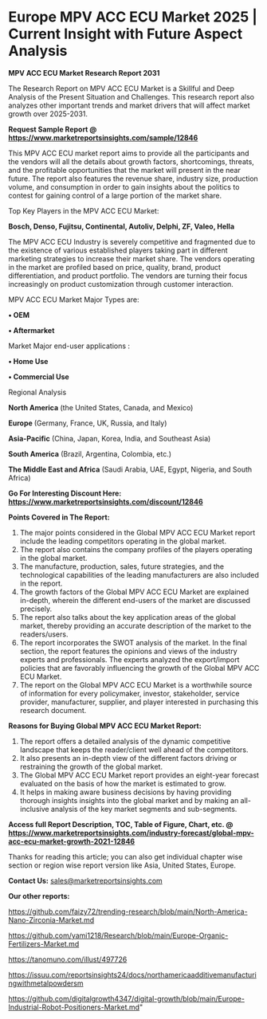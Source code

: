 # Europe MPV ACC ECU Market 2025 | Current Insight with Future Aspect Analysis

<strong>MPV ACC ECU Market Research Report 2031</strong>

The Research Report on MPV ACC ECU Market is a Skillful and Deep Analysis of the Present Situation and Challenges. This research report also analyzes other important trends and market drivers that will affect market growth over 2025-2031.

<strong>Request Sample Report @ <a href=https://www.marketreportsinsights.com/sample/12846>https://www.marketreportsinsights.com/sample/12846</a></strong>

This MPV ACC ECU market report aims to provide all the participants and the vendors will all the details about growth factors, shortcomings, threats, and the profitable opportunities that the market will present in the near future. The report also features the revenue share, industry size, production volume, and consumption in order to gain insights about the politics to contest for gaining control of a large portion of the market share.

Top Key Players in the MPV ACC ECU Market:

<strong>Bosch, Denso, Fujitsu, Continental, Autoliv, Delphi, ZF, Valeo, Hella</strong>

The MPV ACC ECU Industry is severely competitive and fragmented due to the existence of various established players taking part in different marketing strategies to increase their market share. The vendors operating in the market are profiled based on price, quality, brand, product differentiation, and product portfolio. The vendors are turning their focus increasingly on product customization through customer interaction.

MPV ACC ECU Market Major Types are:

<strong>• OEM

• Aftermarket</strong>

Market Major end-user applications :

<strong>• Home Use

• Commercial Use</strong>

Regional Analysis

</u><strong><b>North America</b></strong> (the United States, Canada, and Mexico)

<strong><b>Europe </b></strong>(Germany, France, UK, Russia, and Italy)

<strong><b>Asia-Pacific</b></strong> (China, Japan, Korea, India, and Southeast Asia)

<strong><b>South America</b></strong> (Brazil, Argentina, Colombia, etc.)

<strong><b>The Middle East and Africa</b></strong> (Saudi Arabia, UAE, Egypt, Nigeria, and South Africa)

<strong>Go For Interesting Discount Here: <a href=https://www.marketreportsinsights.com/discount/12846>https://www.marketreportsinsights.com/discount/12846</a></strong>

<strong>Points Covered in The Report:</strong>
<ol>
  <li>The major points considered in the Global MPV ACC ECU Market report include the leading competitors operating in the global market.</li>
  <li>The report also contains the company profiles of the players operating in the global market.</li>
  <li>The manufacture, production, sales, future strategies, and the technological capabilities of the leading manufacturers are also included in the report.</li>
  <li>The growth factors of the Global MPV ACC ECU Market are explained in-depth, wherein the different end-users of the market are discussed precisely.</li>
  <li>The report also talks about the key application areas of the global market, thereby providing an accurate description of the market to the readers/users.</li>
  <li>The report incorporates the SWOT analysis of the market. In the final section, the report features the opinions and views of the industry experts and professionals. The experts analyzed the export/import policies that are favorably influencing the growth of the Global MPV ACC ECU Market.</li>
  <li>The report on the Global MPV ACC ECU Market is a worthwhile source of information for every policymaker, investor, stakeholder, service provider, manufacturer, supplier, and player interested in purchasing this research document.</li>
</ol>
<strong>Reasons for Buying Global MPV ACC ECU Market Report:</strong>

<ol>
  <li>The report offers a detailed analysis of the dynamic competitive landscape that keeps the reader/client well ahead of the competitors.</li>
  <li>It also presents an in-depth view of the different factors driving or restraining the growth of the global market.</li>
  <li>The Global MPV ACC ECU Market report provides an eight-year forecast evaluated on the basis of how the market is estimated to grow.</li>
  <li>It helps in making aware business decisions by having providing thorough insights insights into the global market and by making an all-inclusive analysis of the key market segments and sub-segments.</li>
</ol>
<strong>Access full Report Description, TOC, Table of Figure, Chart, etc. @ <a href=https://www.marketreportsinsights.com/industry-forecast/global-mpv-acc-ecu-market-growth-2021-12846>https://www.marketreportsinsights.com/industry-forecast/global-mpv-acc-ecu-market-growth-2021-12846</a></strong>


Thanks for reading this article; you can also get individual chapter wise section or region wise report version like Asia, United States, Europe.

<strong>Contact Us:</strong>
sales@marketreportsinsights.com

<strong>Our other reports:</strong>

<a href=https://github.com/faizy72/trending-research/blob/main/North-America-Nano-Zirconia-Market.md>https://github.com/faizy72/trending-research/blob/main/North-America-Nano-Zirconia-Market.md</a>

<a href=https://github.com/yami1218/Research/blob/main/Europe-Organic-Fertilizers-Market.md>https://github.com/yami1218/Research/blob/main/Europe-Organic-Fertilizers-Market.md</a>

<a href=https://tanomuno.com/illust/497726>https://tanomuno.com/illust/497726</a>

<a href=https://issuu.com/reportsinsights24/docs/northamericaadditivemanufacturingwithmetalpowdersm>https://issuu.com/reportsinsights24/docs/northamericaadditivemanufacturingwithmetalpowdersm</a>

<a href=https://github.com/digitalgrowth4347/digital-growth/blob/main/Europe-Industrial-Robot-Positioners-Market.md>https://github.com/digitalgrowth4347/digital-growth/blob/main/Europe-Industrial-Robot-Positioners-Market.md</a>"
